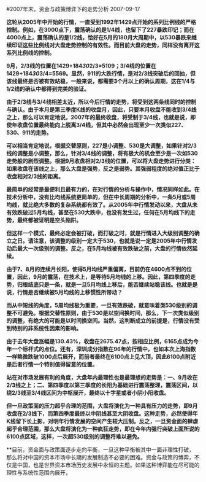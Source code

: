 #2007年末，资金与政策博弈下的走势分析
2007-09-17


**这轮从2005年中开始的行情，一直受到1992年1429点开始的系列比例线的严格控制。例如，在3000点下，震荡确认的是1/4线，也留下了227暴跌印记；而在4000点上，震荡确认的是1/2线，恰好在5月的180月大周期中，以530暴跌来继续印证这些比例线对大盘走势控制的有效性。而目前大盘的走势，同样没有离开这系列比例线的控制。**



**9月，2/3线的位置在1429+184*30*2/3=5109；3/4线的位置在1429+184*30*3/4=5569。显然，911的大跌行情，是对2/3线突破后的回抽，但该线最终是否被有效站稳，一般来说，都需要3个月以上的确认周期，这在1/4与1/2线的确认中都得到完美的验证。**



**由于2/3线与3/4线相差太近，所以今后行情的走势，将受到这两条线同时的控制与确认。由于本月是第三季度K线的收盘月，因此，只要本月收盘不能收到3/4线之上，那么可以肯定地说，2007年的最终收盘，将受制于3/4线，也就是说，即使年收盘位置最终能向上脱离3/4线，但其中必然会出现至少一次类似227、530、911的走势。**



**可以相当肯定地说，根据交替原则，227是小调整、530是大调整，如果针对2/3线的调整是小调整，那么，针对3/4线的调整，将有极大的机会至少是一次如530走势般的剧烈调整。根据9月收盘相对2/3线的位置，可以将大盘走势进行分类：如果收盘在该线之上，那么大盘是强势，反之是弱势。其强弱程度的绝对值正比于收盘相对2/3线的距离。**



**最简单的经常是最便利且最有力的，在对行情的分析与操作中，情况同样如此。在技术分析中，没有比均线系统更简单的，但在中长周期的分析中，一条5月或5周均线，就比绝大多数的复杂系统都有效了。从2005年中行情发动以来，大盘从未有效跌破过5月均线，甚至在530大跌中，也没有发生过，任何在5月均线下的走势，最终都被证明是空头陷阱。**



**但这样一个模式，最终必定会被打破，而打破之时，就是行情进入大级别调整的确立之日。请注意，该调整的级别一定大于530，也就是说一定是2005年中行情发动后最大一次级别的调整。反之，在5月均线被有效跌破之前，大盘的行情依然延续。**



**由于7、8月的连续月长阳，使得5月均线严重偏离，目前仍在4600点不到的位置，因此，9月的震荡，在技术上，是等待5月均线的上移。因此，第四季度的走势，归根结底只是一条，就是一旦5月均线上移后，能否继续站稳该线。也就是是说，行情是否继续被5月均线的上移惯性所带动？**



**而从中短线的角度，5周均线极为重要，一旦有效跌破，就意味着类530级别的调整不可避免。根据交替性原则，由于530是以空间换时间，那么，下一次类似级别的调整，有绝大的可能是以时间换空间。当然，这判断成立的前提是，行情没有受到特别的非系统性因素的影响。**



**由于去年大盘涨幅是130.43%，收盘在2675.47点，按相应比例，6165点成为今年一个标杆式的点位。还有，深圳成分指数在96年的行情中，也如本次上海指数一样略微跌破1000点后展开，而前者最终在6100点上见大顶，因此6100点附近是后者行情一个特别值得留意的位置。**



**站在对市场发展有利的角度，大盘年内最理性也是最理想的走势是：一、9月收在2/3线之上；二、第四季度以第三季度的长阳为基础进行震荡整理，震荡区间，以绕2/3线至3/4线区间为中枢展开，最终以十字星或者小阴小阳收盘。**



**但一旦政策面的压力超乎合理的范围，大盘将演化为一种具有压力的走势，即9月收盘在2/3线下，而第四季度最终以中阴线甚至大阴收盘。这种走势，必然使得年K线留下长上影，对明年行情发展的空间产生较大压制。反之，一旦资金面的肆虐超乎合理范围，那么大盘将演化为一种疯狂走势，即在今年内强行突破上面所说的6100点区域，这样，一次超530级别的调整将难以避免。**



**目前，资金面与政策面逐步走向平衡，一旦这种平衡被其中一面非理性打破，那么将对中国的资本市场中长期的发展制造不必要的困难。资金与政策的博弈，不仅是中国，也是世界资本市场历史发展中永恒的主题。如果这种博弈能在尽可能的理性与系统性范围内展开，